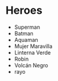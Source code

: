 # Heroes

* Superman
* Batman
* Aquaman
* Mujer Maravilla
* Linterna Verde
* Robin
* Volcán Negro
* rayo
